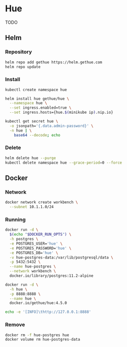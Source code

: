 # Hue

TODO

## Helm

### Repository

```sh
helm repo add gethue https://helm.gethue.com
helm repo update
```

### Install

```sh
kubectl create namespace hue
```

```sh
helm install hue gethue/hue \
  --namespace hue \
  --set ingress.enabled=true \
  --set ingress.hosts={hue.$(minikube ip).nip.io}
```

```sh
kubectl get secret hue \
  -o jsonpath='{.data.admin-password}' \
  -n hue | \
    base64 --decode; echo
```

### Delete

```sh
helm delete hue --purge
kubectl delete namespace hue --grace-period=0 --force
```

## Docker

### Network

```sh
docker network create workbench \
  --subnet 10.1.1.0/24
```

### Running

```sh
docker run -d \
  $(echo "$DOCKER_RUN_OPTS") \
  -h postgres \
  -e POSTGRES_USER='hue' \
  -e POSTGRES_PASSWORD='hue' \
  -e POSTGRES_DB='hue' \
  -v hue-postgres-data:/var/lib/postgresql/data \
  -p 5432:5432 \
  --name hue-postgres \
  --network workbench \
  docker.io/library/postgres:11.2-alpine
```

```sh
docker run -d \
  -h hue \
  -p 8888:8888 \
  --name hue \
  docker.io/gethue/hue:4.5.0
```

```sh
echo -e '[INFO]\thttp://127.0.0.1:8888'
```

### Remove

```sh
docker rm -f hue-postgres hue
docker volume rm hue-postgres-data
```

